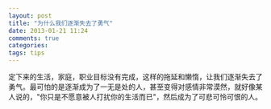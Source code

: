 ```yaml
---
layout: post
title: "为什么我们逐渐失去了勇气"
date: 2013-01-21 11:24
comments: true
categories: 
tags: tips
---
```


定下来的生活，家庭，职业目标没有完成，这样的拖延和懒惰，让我们逐渐失去了勇气。最可怕的是逐渐成为了一无是处的人，甚至变得对感情非常漠然，就好像某人说的，"你只是不愿意被人打扰你的生活而已"，然后成为了可悲可怜可恨的人。